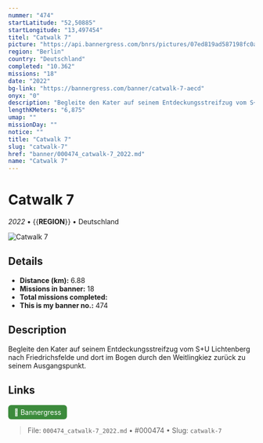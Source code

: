 ```yaml
---
nummer: "474"
startLatitude: "52,50885"
startLongitude: "13,497454"
titel: "Catwalk 7"
picture: "https://api.bannergress.com/bnrs/pictures/07ed819ad587198fc0a8a850b6c095e1"
region: "Berlin"
country: "Deutschland"
completed: "10.362"
missions: "18"
date: "2022"
bg-link: "https://bannergress.com/banner/catwalk-7-aecd"
onyx: "0"
description: "Begleite den Kater auf seinem Entdeckungsstreifzug vom S+U Lichtenberg nach Friedrichsfelde und dort im Bogen durch den Weitlingkiez zurück zu seinem Ausgangspunkt."
lengthKMeters: "6,875"
umap: ""
missionDay: ""
notice: ""
title: "Catwalk 7"
slug: "catwalk-7"
href: "banner/000474_catwalk-7_2022.md"
name: "Catwalk 7"
---
```

# Catwalk 7

*2022* • {{__REGION__}} • Deutschland

![Catwalk 7](https://api.bannergress.com/bnrs/pictures/07ed819ad587198fc0a8a850b6c095e1)



## Details
- **Distance (km):** 6.88
- **Missions in banner:** 18
- **Total missions completed:** 
- **This is my banner no.:** 474



## Description
Begleite den Kater auf seinem Entdeckungsstreifzug vom S+U Lichtenberg nach Friedrichsfelde und dort im Bogen durch den Weitlingkiez zurück zu seinem Ausgangspunkt.



## Links
<a href="https://bannergress.com/banner/catwalk-7-aecd" target="_blank" style="display:inline-block;margin-right:8px;padding:6px 12px;background:#3c8b3c;color:#fff;text-decoration:none;border-radius:6px;">🔗 Bannergress</a>



> File: `000474_catwalk-7_2022.md` • #000474 • Slug: `catwalk-7`
